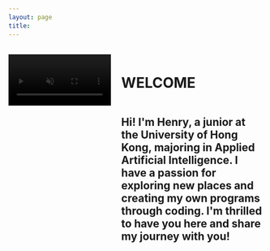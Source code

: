 ```yaml
---
layout: page
title: 
---
```


<br>

<style>
video, .fallback-image {
    max-width: 40%;
    height: auto;
    filter: brightness(60%); /* Make the video darker */
}

.image-left, .image-right {
    margin: 1em 0;
}

@media (min-width: 20em) {
    .image-left, .image-right {
        display: flex;
        align-items: flex-start;
    }

    .image-left video, .image-left .fallback-image {
        margin-right: 1.5em;
        float: left; /* fallback */
    }

    .image-right video, .image-right .fallback-image {
        order: 1;
        margin-left: 1.5em;
        float: right; /* fallback */
    }
    
    /* clearfix for fallback */
    .image-left::after,
    .image-right::after {
        content: "";
        display: block;
        clear: both;
    }
}

@media (min-width: 30em) {
    .image-left video, .image-left .fallback-image, .image-right video, .image-right .fallback-image {
        flex-shrink: 0;
    }
}

.welcome-text {
    flex: 2;
    display: flex;
    flex-direction: column;
    height: 100%; /* Ensure it takes up the full height of the container */
}
</style>

<div class="image-left container" style="margin: auto;">
   <video id="videoElement" muted autoplay loop playsinline>
      <source src="/assets/vid/travel.mp4" type="video/mp4">
   </video>
   <img src="/assets/img/travel.jpg" alt="Travel" class="fallback-image" style="display: none;">
   <div class="welcome-text">
      <h1 id="welcomeTitle">WELCOME</h1>
      <h2 id="welcomeSubtitle">Hi! I'm Henry, a junior at the University of Hong Kong, majoring in Applied Artificial Intelligence. I have a passion for exploring new places and creating my own programs through coding. I'm thrilled to have you here and share my journey with you!</h2>
   </div>
</div>

<script>
    function getTextWidth(text, font) {
        const canvas = getTextWidth.canvas || (getTextWidth.canvas = document.createElement("canvas"));
        const context = canvas.getContext("2d");
        context.font = font;
        const metrics = context.measureText(text);
        return metrics.width;
    }

    function getCssStyle(element, prop) {
        return window.getComputedStyle(element, null).getPropertyValue(prop);
    }

    function getCanvasFont(el) {
        const fontWeight = getCssStyle(el, 'font-weight') || 'normal';
        const fontSize = getCssStyle(el, 'font-size') || '16px';
        const fontFamily = getCssStyle(el, 'font-family') || 'Times New Roman';
        return `${fontWeight} ${fontSize} ${fontFamily}`;
    }

    function adjustFontSizeAndLineHeight() {
        const videoElement = document.getElementById('videoElement');
        const titleElement = document.getElementById('welcomeTitle');
        const subtitleElement = document.getElementById('welcomeSubtitle');

        const videoHeight = videoElement.clientHeight;
        const availableWidth = document.querySelector('.welcome-text').clientWidth;

        // Adjust the font size and line height of the title to fit the width
        let titleFontSize = 1; // Start with a smaller font size
        let titleLineHeight = 1.2;
        titleElement.style.fontSize = `${titleFontSize}em`;
        titleElement.style.lineHeight = titleLineHeight;
        let textWidth = getTextWidth(titleElement.textContent, getCanvasFont(titleElement));
        while (textWidth < availableWidth && titleFontSize < 5) { // Constrain max font size to 5em
            titleFontSize += 0.1;
            titleElement.style.fontSize = `${titleFontSize}em`;
            textWidth = getTextWidth(titleElement.textContent, getCanvasFont(titleElement));
        }

        // Fix the title font size and adjust the subtitle to match the height of the video
        let subtitleFontSize = 0.6;
        let subtitleLineHeight = 0.8;
        subtitleElement.style.fontSize = `${subtitleFontSize}em`;
        subtitleElement.style.lineHeight = subtitleLineHeight;
        let totalHeight = titleElement.clientHeight + subtitleElement.clientHeight;

        while (totalHeight < videoHeight && subtitleFontSize < 3) { // Constrain max font size to 3em
            subtitleFontSize += 0.1;
            subtitleLineHeight += 0.1;
            subtitleElement.style.fontSize = `${subtitleFontSize}em`;
            subtitleElement.style.lineHeight = subtitleLineHeight;
            totalHeight = titleElement.clientHeight + subtitleElement.clientHeight;
        }

        // Reduce font size and line height if the total height exceeds the video height
        while (totalHeight > videoHeight && subtitleFontSize > 0.5) { // Ensure font size does not go below 0.5em
            subtitleFontSize -= 0.1;
            subtitleLineHeight -= 0.1;
            subtitleElement.style.fontSize = `${subtitleFontSize}em`;
            subtitleElement.style.lineHeight = subtitleLineHeight;
            totalHeight = titleElement.clientHeight + subtitleElement.clientHeight;
        }
    }

    function checkVideoCompatibility() {
        const videoElement = document.getElementById('videoElement');
        const fallbackImage = document.querySelector('.fallback-image');

        // Check if the video is playable
        videoElement.addEventListener('error', () => {
            videoElement.style.display = 'none';
            fallbackImage.style.display = 'block';
        });

        // Attempt to play the video, if it fails, switch to the fallback image
        videoElement.play().catch(() => {
            videoElement.style.display = 'none';
            fallbackImage.style.display = 'block';
        });
    }

    window.onload = () => {
        adjustFontSizeAndLineHeight();
        checkVideoCompatibility();
    };
    window.onresize = adjustFontSizeAndLineHeight;

    // Mute/unmute button
    const videoElement = document.getElementById('videoElement');
    videoElement.addEventListener('click', () => {
        videoElement.muted = !videoElement.muted;
    });
</script>